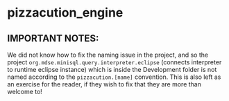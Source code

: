 # pizzacution_engine

## IMPORTANT NOTES:
We did not know how to fix the naming issue in the project, and so the project `org.mdse.minisql.query.interpreter.eclipse` (connects interpreter to runtime eclipse instance) which is inside the Development folder is not named according to the `pizzacution.[name]` convention. This is also left as an exercise for the reader, if they wish to fix that they are more than welcome to!
